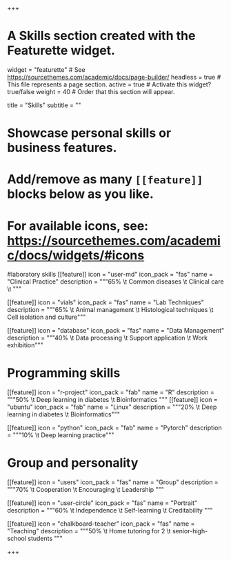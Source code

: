 +++
# A Skills section created with the Featurette widget.
widget = "featurette"  # See https://sourcethemes.com/academic/docs/page-builder/
headless = true  # This file represents a page section.
active = true  # Activate this widget? true/false
weight = 40  # Order that this section will appear.

title = "Skills"
subtitle = ""

# Showcase personal skills or business features.
# 
# Add/remove as many `[[feature]]` blocks below as you like.
# 
# For available icons, see: https://sourcethemes.com/academic/docs/widgets/#icons

#laboratory skills
[[feature]]
  icon = "user-md"
  icon_pack = "fas"
  name = "Clinical Practice"
  description = """65% \t
  Common diseases \t
  Clinical care \t
  """  

[[feature]]
  icon = "vials"
  icon_pack = "fas"
  name = "Lab Techniques"
  description = """65% \t 
  Animal management \t
  Histological techniques \t
  Cell isolation and culture"""

[[feature]]
  icon = "database"
  icon_pack = "fas"
  name = "Data Management"
  description = """40% \t
  Data processing \t
  Support application \t
  Work exhibition"""  



# Programming skills

[[feature]]
  icon = "r-project"
  icon_pack = "fab"
  name = "R"
  description = """50% \t 
  Deep learning in diabetes \t
  Bioinformatics
"""
[[feature]]
  icon = "ubuntu"
  icon_pack = "fab"
  name = "Linux"
  description = """20% \t
  Deep learning in diabetes \t
  Bioinformatics"""

[[feature]]
  icon = "python"
  icon_pack = "fab"
  name = "Pytorch"
  description = """10% \t
  Deep learning practice"""

# Group and personality


[[feature]]
  icon = "users"
  icon_pack = "fas"
  name = "Group"
  description = """70% \t
  Cooperation \t
  Encouraging \t
  Leadership 
  """

[[feature]]
  icon = "user-circle"
  icon_pack = "fas"
  name = "Portrait"
  description = """60% \t
  Independence \t
  Self-learning \t
  Creditability
  """

[[feature]]
  icon = "chalkboard-teacher"
  icon_pack = "fas"
  name = "Teaching"
  description = """50% \t
  Home tutoring for 2 \t 
  senior-high-school students
  """

+++
